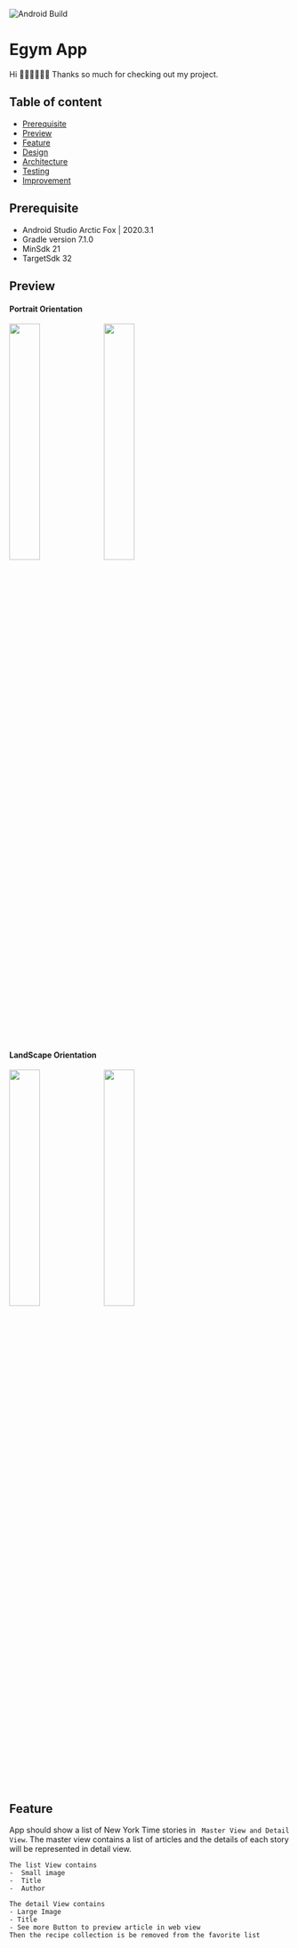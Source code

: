 ![Android Build](https://github.com/Ezike/StarWarsSearch/workflows/Android%20Build/badge.svg)

# Egym App

Hi 👋🏼👋🏼👋🏼
Thanks so much for checking out my project. 
## Table of content

- [Prerequisite](#prerequisite)
- [Preview](#preview)
- [Feature](#feature)
- [Design](#design)
- [Architecture](#architecture)
- [Testing](#testing)
- [Improvement](#improvement)


## Prerequisite
- Android Studio Arctic Fox | 2020.3.1
- Gradle version 7.1.0
- MinSdk 21
- TargetSdk 32

## Preview
#### Portrait Orientation

<img src="https://user-images.githubusercontent.com/61085272/187267880-4f43e35a-a025-4870-b335-15086f09db21.png" width="33%" /> <img src="https://user-images.githubusercontent.com/61085272/187267650-40d489a9-9b43-4aca-924a-cf26dbcf5b89.png" width="33%" /> 

#### LandScape Orientation
<img src="https://user-images.githubusercontent.com/61085272/187267378-2c134d7f-f484-4887-b372-ae97cfa5de32.png" width="33%" /> <img src="https://user-images.githubusercontent.com/61085272/187270133-46c951f2-08ab-4995-81dd-6efecf780b92.png" width="33%" /> 

## Feature
App should show a list of New York Time stories in ` Master View and Detail View`. The master view contains a list of articles and the details of each story will be represented in detail view.

```
The list View contains
-  Small image
-  Title
-  Author
```

```
The detail View contains 
- Large Image
- Title
- See more Button to preview article in web view
Then the recipe collection is be removed from the favorite list
```



